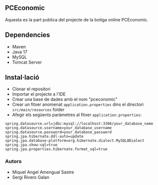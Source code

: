 ## PCEconomic

Aquesta es la part publica del projecte de la botiga online PCEconomic.

## Dependencies

- Maven
- Java 17
- MySQL
- Tomcat Server

## Instal·lació

- Clonar el repositori
- Importar el projecte a l'IDE
- Crear una base de dades amb el nom "pceconomic"
- Crear un fitxer anomenat `application.properties` dins el directori `src/main/resources` folder
- Afegir els següents paràmetres al fitxer `application.properties`:

```
spring.datasource.url=jdbc:mysql://localhost:3306/your_database_name
spring.datasource.username=your_database_username
spring.datasource.password=your_database_password
spring.jpa.hibernate.ddl-auto=update
spring.jpa.database-platform=org.hibernate.dialect.MySQL8Dialect
spring.jpa.show-sql=true
spring.jpa.properties.hibernate.format_sql=true
```

### Autors

- Miquel Angel Amengual Sastre
- Sergi Rivero Galan